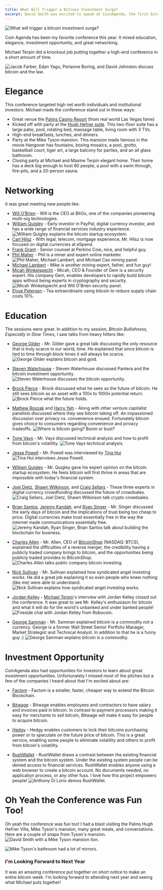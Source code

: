 ```yaml
---
title: What Will Trigger a Bitcoin Investment Surge?
excerpt: David Smith was excited to speak at CoinAgenda, the first bitcoin conference targeting investors.
---
```


![What will trigger a bitcoin investment surge?](/images/what-will-trigger-an-investment-surge.jpg "What will trigger a bitcoin investment surge?")

Coin Agenda has been my favorite conference this year. It mixed education, elegance, investment opportunity, and great networking. 

Michael Terpin did a knockout job putting together a high-end conference in a short amount of time. 

![Jacob Farber, Edan Yago, Perianne Boring, and David Johnston discuss bitcoin and the law.](/images/jacob-farber-edan-yago-perianne-boring-david-johnston-bitcoin-and-the-law.jpg "Jacob Farber, Edan Yago, Perianne Boring, and David Johnston discuss bitcoin and the law.")

# Elegance 
This conference targeted high net worth individuals and institutional investors. Michael made the conference stand out in these ways:

* Great venue the [Palms Casino Resort](http://en.wikipedia.org/wiki/Palms_Casino_Resort) (from real world Las Vegas fame)
* Kicked off with party at the [Hugh Hefner suite](http://interesting-hotel.blogspot.com/2012/02/hugh-hefner-sky-villa-palms-casino.html). This two-floor suite has a large patio, pool, rotating bed, massage table, living room with 3 TVs. 
* High-end breakfasts, lunches, and dinners.
* Party at the Mike Tyson mansion. This mansion made famous in the movie Hangover has fountains, boxing mosaics, a pool, grotto, basketball court, tiger art, a large balcony for parties, and an all glass bathroom. 
* Closing party at Michael and Maxine Terpin elegant home. Their home has a deck big enough to host 60 people, a pool with a swim through, fire-pits, and a 20-person sauna. 

# Networking
It was great meeting new people like:

* [Will O’Brien](https://twitter.com/willobrien) - Will is the CEO at BitGo, one of the companies pioneering multi-sig technologies.
* [William Quigley](https://twitter.com/quigleyreport) - Early investor in PayPal, digital currency investor, and has a wide range of financial services industry experience.
 ![William Quigley explains the bitcoin startup ecosystem.](/images/william-quigley-the-bitcoin-startup-ecosystem.jpg "William Quigley explains the bitcoin startup ecosystem.")
* [Carl Hilsz](http://www.linkedin.com/in/carlhilsz) - With legal, telecom, mortgage experience, Mr. Hilsz is now focused on digital currencies at eSpend.
* [Frank Grant](https://angel.co/frank-grant) - Senior counsel at Perkins Coie, nice, and helpful guy.
* [Phil Maher](https://twitter.com/COdomainnames) - Phil is a miner and expert online marketer.
 ![Phil Maher, Michael Lambert, and Michael Cao mining panel.](/images/phil-maher-michael-lambert-michael-cao-mining-panel.jpg "Phil Maher, Michael Lambert, and Michael Cao mining panel.")
* [Michael Lambert](http://www.linkedin.com/in/mikelambertchicago) - Mike is another mining expert, father, and fun guy!
* [Micah Winkelspecht](https://twitter.com/winkelspecht) - Micah, CEO & Founder of Gem is a security expert. His company Gem, enables developers to rapidly build bitcoin apps without being experts in cryptography and security.
 ![Micah Winkelspecht and Will O'Brien security panel.](/images/micah-winkelspecht-will-obrien-security-panel.jpg "Micah Winkelspecht and Will O'Brien security panel.")
* [Elyse Petersen](https://twitter.com/peaceelyse) - Tea extraordinaire using bitcoin to reduce supply chain costs 10%.

# Education

The sessions were great. In addition to my session, *Bitcoin Bullishness, Especially in Slow Times*, I saw talks from heavy hitters like:

* [George Gilder](http://en.wikipedia.org/wiki/George_Gilder) - Mr. Gilder gave a great talk discussing the only resource that is truly scarce in our world, time. He explained that since bitcoin is tied to time through block times it will always be scarce.
 ![George Gilder explains bitcoin and gold.](/images/george-gilder-bitcoin-and-gold.jpg "George Gilder explains bitcoin and gold.")

* [Steven Waterhouse](https://twitter.com/waterhousephd) - Steven Waterhouse discussed Pantera and the bitcoin investment opportunity.
![Steven Waterhouse discusses the bitcoin opportunity.](/images/steven-waterhouse-discusses-the-bitcoin-opportunity.jpg "Steven Waterhouse discusses the bitcoin opportunity.")

* [Brock Pierce](https://twitter.com/brockpierce) - Brock discussed what he sees as the future of bitcoin. He still sees bitcoin as an asset with a 100x to 1000x potential return.
 ![Brock Pierce what the future holds.](/images/brock-pierce-what-the-future-holds.jpg "Brock Pierce what the future holds.")

* [Mathew Roszak](https://twitter.com/MatthewRoszak) and [Harry Yeh](https://twitter.com/harryyeh) - Along with other venture capitalist panelists discussed where they see bitcoin taking off. An impassioned discussion over privacy vs. convenience ensued. Fortunately bitcoin gives choice to consumers regarding convenience and privacy tradeoffs.
 ![Where is bitcoin going? Boom or bust?](/images/where-is-bitcoin-going-boom-or-bust.jpg "Where is bitcoin going? Boom or bust?")

* [Tone Vays](https://twitter.com/Tone_LLT) - Mr. Vays discussed technical analysis and how to profit from bitcoin's volatility.
 ![Tone Vays technical analysis.](/images/tone-vays-technical-analysis.jpg "Tone Vays technical analysis.")

* [Jesse Powell](https://twitter.com/jespow) - Mr. Powell was interviewed by [Tina Hui](https://twitter.com/TinaHui)
 ![Tina Hui interviews Jesse Powell.](/images/tina-hui-interviews-jesse-powell.jpg "Tina Hui interviews Jesse Powell.")

* [William Quigley](https://twitter.com/quigleyreport) - Mr. Quigley gave his expert opinion on the bitcoin startup ecosystem. He feels bitcoin will first thrive in areas that are impossible with today's financial system.

* [Joel Dietz](https://twitter.com/fractastical), [Shawn Wilkinson](https://twitter.com/super3), and [Craig Sellars](https://www.linkedin.com/in/craigcsellars) - These three experts in digital currency crowdfunding discussed the future of crowdsales.
 ![Craig Sellars, Joel Dietz, Shawn Wilkinson talk crypto crowdsales.](/images/craig-sellars-joel-dietz-shawn-wilkinson-crypto-crowdsales.jpg "Craig Sellars, Joel Dietz, Shawn Wilkinson talk crypto crowdsales.")

* [Brian Santos](https://twitter.com/BrianSantoshi), [Jeremy Kandah](https://twitter.com/jkandah), and [Ryan Singer](https://twitter.com/Ryan_Singer) - Mr. Singer discussed the early days of bitcoin and the implications of trust being too cheap to price. Digital currencies make trust essentially free in the way the internet made communications essentially free.
 ![Jeremy Kandah, Ryan Singer, Brian Santos talk about building the blockchain for business.](/images/jeremy-kandah-ryan-singer-brian-santos-building-the-blockchain-for-business.jpg "Jeremy Kandah, Ryan Singer, Brian Santos talk about building the blockchain for business.")

* [Charles Allen](http://investors.btcs.com/#team) - Mr. Allen, CEO of [BitcoinShop](http://www.bitcoinshop.us/) (NASDAQ: BTCS), explained the difficulties of a reverse merger, the credibility having a publicly traded company brings to bitcoin, and the opportunities being publicly traded provides to BitcoinShop. 
 ![Charles Allen talks public company bitcoin investing.](/images/charles-allen-public-company-bitcoin-investing.jpg "Charles Allen talks public company bitcoin investing.")

* [Nick Sullivan](https://twitter.com/gorillamania) - Mr. Sullivan explained how syndicated angel investing works. He did a great job explaining it so even people who knew nothing (like me) were able to understand.
 ![Nick Sullivan explains how syndicated angel investing works.](/images/nick-sullivan-how-syndicated-angel-investing-works.jpg "Nick Sullivan explains how syndicated angel investing works.")

* [Jordan Kelley](https://twitter.com/jordankelley) - [Michael Terpin](https://twitter.com/michaelterpin)'s interview with Jordan Kelley closed out the conference. It was great to see Mr. Kelley's enthusiasm for bitcoin and what it will do for the world's unbanked and under banked people!
 ![Fireside chat with Jordan Kelley from Robocoin.](/images/jordan-kelley-robocoin.jpg "Fireside chat with Jordan Kelley from Robocoin.")

* [George Samman](https://twitter.com/sammantic) - Mr. Samman explained bitcoin is a commodity not a currency. George is a former Wall Street Senior Portfolio Manager, Market Strategist and Technical Analyst. In addition to that he is a funny guy :)
 ![George Samman explains bitcoin is a commodity.](/images/george-samman-bitcoin-is-a-commodity.jpg "George Samman explains bitcoin is a commodity.")

# Investment Opportunity
CoinAgenda also had opportunities for investors to learn about great investment opportunities. Unfortunately I missed most of the pitches but a few of the companies I heard about that I'm excited about are:

* [Factom](http://www.factom.org/) - Factom is a smaller, faster, cheaper way to extend the Bitcoin Blockchain.

* [Bitwage](https://www.bitwage.co/) - Bitwage enables employees and contractors to have salary and invoices paid in bitcoin. In contrast to payment processors making it easy for merchants to sell bitcoin, Bitwage will make it easy for people to acquire bitcoin.

* [Hedgy](http://hedgy.co/) - Hedgy enables customers to lock their bitcoins purchasing power or to speculate on the future price of bitcoin. This is a great service, enabling some people to eliminate volatility and others to profit from bitcoin's volatility.

* [RushWallet](https://rushwallet.com/) -  RushWallet draws a contrast between the existing financial system and the bitcoin system. Under the existing system people can be denied access to financial services. RushWallet enables anyone using a web browser to create a bitcoin account. No documents needed, no application process, or any other fuss. I love how this project empowers people!
 ![Anthony Di Lorio demos RushWallet.](/images/anthony-di-lorio-rushwallet.jpg "Anthony Di Lorio demos RushWallet.")
 
# Oh Yeah the Conference was Fun Too!

Oh yeah the conference was fun too! I had a blast visiting the Palms Hugh Hefner Villa, Mike Tyson's mansion, many great meals, and conversations.
Here are a couple of snaps from Tyson's mansion.
![David Smith with a Mike Tyson mansion lion.](/images/mike-tyson-mansion-lion.jpg "David Smith with a Mike Tyson mansion lion.")

![Mike Tyson's bathroom had a lot of mirrors.](/images/mike-tyson-mansion-bathroom-mirrors.jpg "Mike Tyson's bathroom had a lot of mirrors.")

### I'm Looking Forward to Next Year
It was an amazing conference put together on short notice to make an entire bitcoin week. I'm looking forward to attending next year and seeing what Michael puts together!
